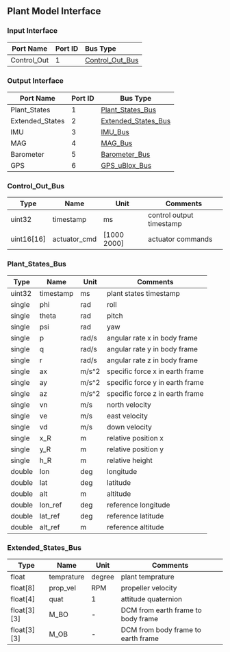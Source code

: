 ## Plant Model Interface

### Input Interface

| Port Name   | Port ID | Bus Type        |
| ----------- | ------- | :-------------- |
| Control_Out | 1       | [Control_Out_Bus](mbd/interface/controller_interface.md#Control_Out_Bus) |

### Output Interface

| Port Name       | Port ID | Bus Type            |
| --------------- | ------- | ------------------- |
| Plant_States    | 1       | [Plant_States_Bus](#Plant_States_Bus)    |
| Extended_States | 2       | [Extended_States_Bus](Extended_States_Bus) |
| IMU             | 3       | [IMU_Bus](mbd/interface/ins_interface.md#IMU_Bus) |
| MAG             | 4       | [MAG_Bus](mbd/interface/ins_interface.md#MAG_Bus)             |
| Barometer       | 5       | [Barometer_Bus](mbd/interface/ins_interface.md#Barometer_Bus)       |
| GPS             | 6       | [GPS_uBlox_Bus](mbd/interface/ins_interface.md#GPS_uBlox_Bus)       |

### Control_Out_Bus

Type   | Name             | Unit        | Comments
-----  | --------------   | ----------  | ----------------
uint32 | timestamp     | ms          | control output timestamp
uint16[16] | actuator_cmd          | [1000 2000] | actuator commands

### Plant_States_Bus

Type   | Name             | Unit        | Comments
-----  | --------------   | ----------  | ----------------
uint32 | timestamp        | ms          | plant states timestamp
single | phi              | rad         | roll
single | theta            | rad         | pitch
single | psi              | rad         | yaw
single | p                | rad/s       | angular rate x in body frame
single | q                | rad/s       | angular rate y in body frame
single | r                | rad/s       | angular rate z in body frame
single | ax               | m/s^2       | specific force x in earth frame
single | ay               | m/s^2       | specific force y in earth frame
single | az               | m/s^2       | specific force z in earth frame
single | vn               | m/s         | north velocity
single | ve               | m/s         | east velocity
single | vd               | m/s         | down velocity
single | x_R              | m           | relative position x
single | y_R              | m           | relative position y
single | h_R              | m           | relative height
double | lon              | deg         | longitude
double | lat              | deg         | latitude
double | alt              | m           | altitude
double | lon_ref          | deg         | reference longitude
double | lat_ref          | deg         | reference latitude
double | alt_ref          | m           | reference altitude

### Extended_States_Bus

Type   | Name             | Unit        | Comments
-----  | --------------   | ----------  | ----------------
float  | temprature       | degree      | plant temprature
float[8] | prop_vel       | RPM         | propeller velocity
float[4] | quat           | 1           | attitude quaternion
float[3][3] | M_BO        | -           | DCM from earth frame to body frame
float[3][3] | M_OB        | -           | DCM from body frame to earth frame
